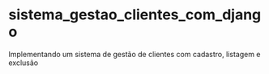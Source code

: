 # sistema_gestao_clientes_com_django
Implementando um sistema de gestão de clientes com cadastro, listagem e exclusão
